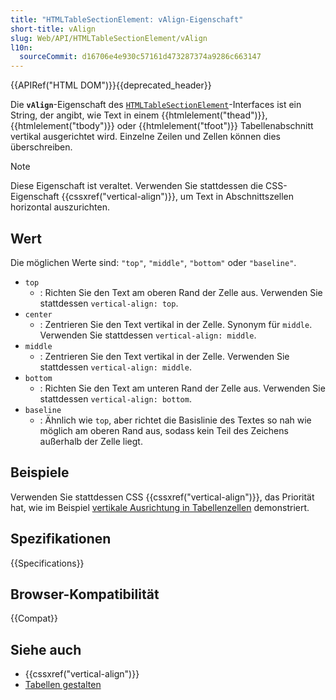```yaml
---
title: "HTMLTableSectionElement: vAlign-Eigenschaft"
short-title: vAlign
slug: Web/API/HTMLTableSectionElement/vAlign
l10n:
  sourceCommit: d16706e4e930c57161d473287374a9286c663147
---
```


{{APIRef("HTML DOM")}}{{deprecated_header}}

Die **`vAlign`**-Eigenschaft des [`HTMLTableSectionElement`](/de/docs/Web/API/HTMLTableSectionElement)-Interfaces ist ein String, der angibt, wie Text in einem {{htmlelement("thead")}}, {{htmlelement("tbody")}} oder {{htmlelement("tfoot")}} Tabellenabschnitt vertikal ausgerichtet wird. Einzelne Zeilen und Zellen können dies überschreiben.

> [!NOTE]
> Diese Eigenschaft ist veraltet. Verwenden Sie stattdessen die CSS-Eigenschaft {{cssxref("vertical-align")}}, um Text in Abschnittszellen horizontal auszurichten.

## Wert

Die möglichen Werte sind: `"top"`, `"middle"`, `"bottom"` oder `"baseline"`.

- `top`
  - : Richten Sie den Text am oberen Rand der Zelle aus. Verwenden Sie stattdessen `vertical-align: top`.
- `center`
  - : Zentrieren Sie den Text vertikal in der Zelle. Synonym für `middle`. Verwenden Sie stattdessen `vertical-align: middle`.
- `middle`
  - : Zentrieren Sie den Text vertikal in der Zelle. Verwenden Sie stattdessen `vertical-align: middle`.
- `bottom`
  - : Richten Sie den Text am unteren Rand der Zelle aus. Verwenden Sie stattdessen `vertical-align: bottom`.
- `baseline`
  - : Ähnlich wie `top`, aber richtet die Basislinie des Textes so nah wie möglich am oberen Rand aus, sodass kein Teil des Zeichens außerhalb der Zelle liegt.

## Beispiele

Verwenden Sie stattdessen CSS {{cssxref("vertical-align")}}, das Priorität hat, wie im Beispiel [vertikale Ausrichtung in Tabellenzellen](/de/docs/Web/CSS/vertical-align#vertical_alignment_in_a_table_cell) demonstriert.

## Spezifikationen

{{Specifications}}

## Browser-Kompatibilität

{{Compat}}

## Siehe auch

- {{cssxref("vertical-align")}}
- [Tabellen gestalten](/de/docs/Learn/CSS/Building_blocks/Styling_tables)
